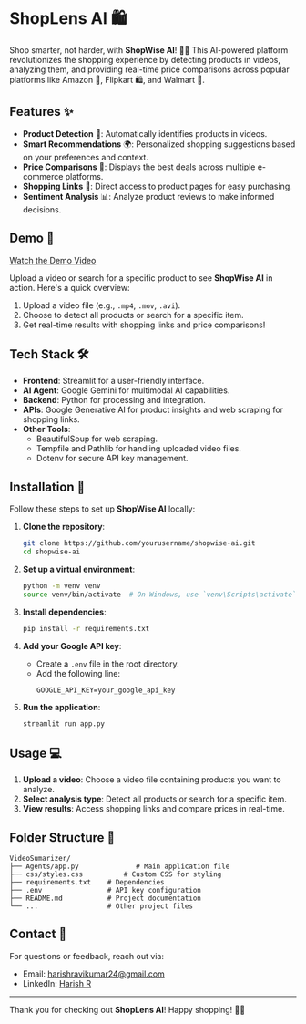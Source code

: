 # ShopLens AI 🛍️

Shop smarter, not harder, with **ShopWise AI**! 🚀✨ This AI-powered platform revolutionizes the shopping experience by detecting products in videos, analyzing them, and providing real-time price comparisons across popular platforms like Amazon 🛒, Flipkart 🛍️, and Walmart 🏬.

## Features ✨

- **Product Detection** 👀: Automatically identifies products in videos.
- **Smart Recommendations** 🌍: Personalized shopping suggestions based on your preferences and context.
- **Price Comparisons** 💸: Displays the best deals across multiple e-commerce platforms.
- **Shopping Links** 🔗: Direct access to product pages for easy purchasing.
- **Sentiment Analysis** 📊: Analyze product reviews to make informed decisions.

## Demo 🎥
[Watch the Demo Video](https://www.linkedin.com/posts/harish-r-12372b28b_aiagents-ai-gemini-activity-7283095640232894464-32rz?utm_source=share&utm_medium=member_desktop)

Upload a video or search for a specific product to see **ShopWise AI** in action. Here's a quick overview:
1. Upload a video file (e.g., `.mp4`, `.mov`, `.avi`).
2. Choose to detect all products or search for a specific item.
3. Get real-time results with shopping links and price comparisons!

## Tech Stack 🛠️

- **Frontend**: Streamlit for a user-friendly interface.
- **AI Agent**: Google Gemini for multimodal AI capabilities.
- **Backend**: Python for processing and integration.
- **APIs**: Google Generative AI for product insights and web scraping for shopping links.
- **Other Tools**:
  - BeautifulSoup for web scraping.
  - Tempfile and Pathlib for handling uploaded video files.
  - Dotenv for secure API key management.

## Installation 🚀

Follow these steps to set up **ShopWise AI** locally:

1. **Clone the repository**:
   ```bash
   git clone https://github.com/yourusername/shopwise-ai.git
   cd shopwise-ai
   ```

2. **Set up a virtual environment**:
   ```bash
   python -m venv venv
   source venv/bin/activate  # On Windows, use `venv\Scripts\activate`
   ```

3. **Install dependencies**:
   ```bash
   pip install -r requirements.txt
   ```

4. **Add your Google API key**:
   - Create a `.env` file in the root directory.
   - Add the following line:
     ```env
     GOOGLE_API_KEY=your_google_api_key
     ```

5. **Run the application**:
   ```bash
   streamlit run app.py
   ```

## Usage 💻

1. **Upload a video**: Choose a video file containing products you want to analyze.
2. **Select analysis type**: Detect all products or search for a specific item.
3. **View results**: Access shopping links and compare prices in real-time.

## Folder Structure 📂

```
VideoSumarizer/
├── Agents/app.py              # Main application file
├── css/styles.css          # Custom CSS for styling
├── requirements.txt    # Dependencies
├── .env                # API key configuration
├── README.md           # Project documentation
└── ...                 # Other project files
```


## Contact 📧

For questions or feedback, reach out via:
- Email: harishravikumar24@gmail.com
- LinkedIn: [Harish R]([https://linkedin.com/in/yourprofile](https://www.linkedin.com/in/harish-r-12372b28b/))

---

Thank you for checking out **ShopLens AI**! Happy shopping! 🛒✨
